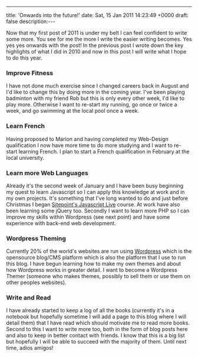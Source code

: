 ---
title: 'Onwards into the future!'
date: Sat, 15 Jan 2011 14:23:49 +0000
draft: false
description:---

Now that my first post of 2011 is under my belt I can feel confident to write some more. You see for me the more I write the easier writing becomes. Yes yes yes onwards with the post! In the previous post I wrote down the key highlights of what I did in 2010 and now in this post I will write what I hope to do this year.

### Improve Fitness

I have not done much exercise since I changed careers back in August and I'd like to change this by doing more in the coming year. I've been playing badminton with my friend Rob but this is only every other week, I'd like to play more. Otherwise I want to re-start my running, go once or twice a week, and go swimming at the local pool once a week.

### Learn French

Having proposed to Marion and having completed my Web-Design qualification I now have more time to do more studying and I want to re-start learning French. I plan to start a French qualification in February at the local university.

### Learn more Web Languages

Already it's the second week of January and I have been busy beginning my quest to learn Javascript so I can apply this knowledge at work and in my own projects. It's something that I've long wanted to do and just before Christmas I began [Sitepoint's Javascript Live](http://courses.sitepoint.com/javascript-live) course. At work have also been learning some jQuery too. Secondly I want to learn more PHP so I can improve my skills within Wordpress (see next point) and have some experience with back-end web development.

### Wordpress Theming

Currently 20% of the world's websites are run using [Wordpress](http://wordpress.org/) which is the opensource blog/CMS platform which is also the platform that I use to run this blog. I have begun learning how to make my own themes and about how Wordpress works in greater detail. I want to become a Wordpress Themer (someone who makes themes, possibly to sell them or use them on other peoples websites).

### Write and Read

I have already started to keep a log of all the books (currently it's in a notebook but hopefully sometime I will add a page to this blog where I will detail them) that I have read which should motivate me to read more books. Second to this I want to write more too, both in the form of blog posts here and also to keep in better contact with friends. I know that this is a big list but hopefully I will be able to succeed with the majority of them. Until next time, adios amigos!
